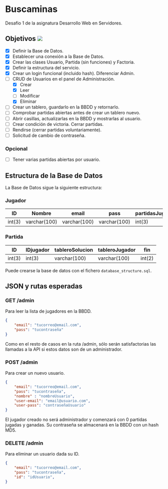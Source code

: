 # Buscaminas

Desafio 1 de la asignatura Desarrollo Web en Servidores.

## Objetivos ![](https://geps.dev/progress/40)

-   [x] Definir la Base de Datos.
-   [x] Establecer una conexión a la Base de Datos.
-   [x] Crear las clases Usuario, Partida (sin funciones) y Factoria.
-   [x] Definir la estructura del servicio.
-   [x] Crear un login funcional (incluido hash). Diferenciar Admin.
-   [ ] CRUD de Usuarios en el panel de Administración.
    -   [x] Crear
    -   [x] Leer
    -   [ ] Modificar
    -   [x] Eliminar
-   [ ] Crear un tablero, guardarlo en la BBDD y retornarlo.
-   [ ] Comprobar partidas abiertas antes de crear un tablero nuevo.
-   [ ] Abrir casillas, actualizarlas en la BBDD y mostrarlas al usuario.
-   [ ] Crear condición de victoria. Cerrar partidas.
-   [ ] Rendirse (cerrar partidas voluntariamente).
-   [ ] Solicitud de cambio de contraseña.

### Opcional

-   [ ] Tener varias partidas abiertas por usuario.

## Estructura de la Base de Datos

La Base de Datos sigue la siguiente estructura:

### Jugador

| ID     | Nombre       | email        | pass         | partidasJugadas | partidasGanadas |
| ------ | ------------ | ------------ | ------------ | --------------- | --------------- |
| int(3) | varchar(100) | varchar(100) | varchar(100) | int(3)          | int(3)          |

### Partida

| ID     | IDjugador | tableroSolucion | tableroJugador | fin    |
| ------ | --------- | --------------- | -------------- | ------ |
| int(3) | int(3)    | varchar(100)    | varchar(100)   | int(2) |

Puede crearse la base de datos con el fichero `database_structure.sql`.

## JSON y rutas esperadas

### GET /admin
Para leer la lista de jugadores en la BBDD.

```json
{
    "email": "tucorreo@email.com",
    "pass": "tucontraseña"
}
```
Como en el resto de casos en la ruta /admin, sólo serán satisfactorias las llamadas a la API si estos datos son de un administrador.

### POST /admin
Para crear un nuevo usuario.

```json
{
    "email": "tucorreo@email.com",
    "pass": "tucontraseña",
    "nombre" : "nombreUsuario",
    "user-email": "email@usuario.com",
    "user-pass": "contraseñaUsuario"
}
```
El jugador creado no será administrador y comenzará con 0 partidas jugadas y ganadas.
Su contraseña se almacenará en la BBDD con un hash MD5.

### DELETE /admin
Para eliminar un usuario dada su ID.

```json
{
    "email": "tucorreo@email.com",
    "pass": "tucontraseña",
    "id": "idUsuario",
}
```
